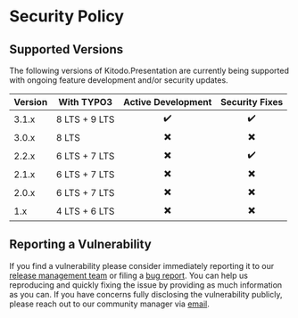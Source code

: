 # Security Policy

## Supported Versions

The following versions of Kitodo.Presentation are currently being supported with ongoing feature development and/or security updates.

| Version | With TYPO3    | Active Development       | Security Fixes           |
| ------- | ------------- | :----------------------: | :----------------------: |
| 3.1.x   | 8 LTS + 9 LTS | :heavy_check_mark:       | :heavy_check_mark:       |
| 3.0.x   | 8 LTS         | :heavy_multiplication_x: | :heavy_multiplication_x: |
| 2.2.x   | 6 LTS + 7 LTS | :heavy_multiplication_x: | :heavy_check_mark:       |
| 2.1.x   | 6 LTS + 7 LTS | :heavy_multiplication_x: | :heavy_multiplication_x: |
| 2.0.x   | 6 LTS + 7 LTS | :heavy_multiplication_x: | :heavy_multiplication_x: |
| 1.x     | 4 LTS + 6 LTS | :heavy_multiplication_x: | :heavy_multiplication_x: |

## Reporting a Vulnerability

If you find a vulnerability please consider immediately reporting it to our [release management team](https://github.com/orgs/kitodo/teams/kitodo-presentation-maintainers) or filing a [bug report](https://github.com/kitodo/kitodo-presentation/issues/new?assignees=sebastian-meyer,albig&labels=security&template=issue_template.md). You can help us reproducing and quickly fixing the issue by providing as much information as you can. If you have concerns fully disclosing the vulnerability publicly, please reach out to our community manager via [email](mailto:contact@kitodo.org).
